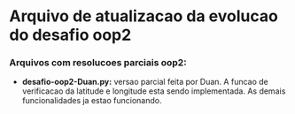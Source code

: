 # Arquivo de atualizacao da evolucao do desafio oop2

### Arquivos com resolucoes parciais oop2:
* **desafio-oop2-Duan.py:** versao parcial feita por Duan. A funcao de verificacao da latitude e longitude esta sendo implementada. As demais funcionalidades ja estao funcionando.

